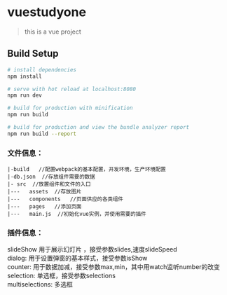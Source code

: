 # vuestudyone

> this is a vue project

## Build Setup

``` bash
# install dependencies
npm install

# serve with hot reload at localhost:8080
npm run dev

# build for production with minification
npm run build

# build for production and view the bundle analyzer report
npm run build --report
```
### 文件信息：
```
|-build   //配置webpack的基本配置，开发环境，生产环境配置
|-db.json  //存放组件需要的数据
|- src  //放置组件和文件的入口
|---   assets  //存放图片  
|---   components   //页面供应的各类组件  
|---   pages   //添加页面  
|---   main.js  //初始化vue实例，并使用需要的插件
```
### 插件信息：  
slideShow 用于展示幻灯片 ，接受参数slides,速度slideSpeed  
dialog: 用于设置弹窗的基本样式，接受参数isShow  
counter: 用于数据加减，接受参数max,min，其中用watch监听number的改变  
selection: 单选框，接受参数selections   
multiselections: 多选框




